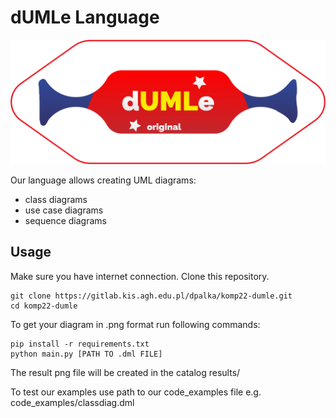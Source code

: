 # dUMLe Language

![logo.png](logo.png)

Our language allows creating UML diagrams:
- class diagrams
- use case diagrams
- sequence diagrams


## Usage

Make sure you have internet connection. Clone this repository.

```
git clone https://gitlab.kis.agh.edu.pl/dpalka/komp22-dumle.git
cd komp22-dumle
```

To get your diagram in .png format run following commands:

```
pip install -r requirements.txt
python main.py [PATH TO .dml FILE]
```

The result png file will be created in the catalog results/

To test our examples use path to our code_examples file e.g. code_examples/classdiag.dml
